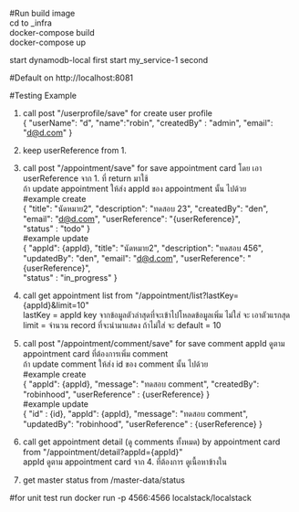 #Run build image <br />
cd to _infra <br />
docker-compose build <br />
docker-compose up <br />

start dynamodb-local first
start my_service-1 second

#Default on http://localhost:8081

#Testing Example
1. call post "/userprofile/save" for create user profile <br />
{
    "userName": "d",
    "name":"robin",
    "createdBy" : "admin",
    "email": "d@d.com"
}

2. keep userReference from 1. <br />
3. call post "/appointment/save" for save appointment card โดย เอา userReference จาก 1. ที่ return มาใช้ <br />
 ถ้า update appointment ให้ส่ง appId ของ appointment นั้น ไปด้วย <br />
#example create <br />
{
    "title": "นัดหมาย2",
    "description": "ทดสอบ 23",
    "createdBy": "den",
    "email": "d@d.com",
    "userReference": "{userReference}",  
    "status" : "todo"
}<br />
#example update <br />
{
    "appId": {appId},
    "title": "นัดหมาย2",
    "description": "ทดสอบ 456",
    "updatedBy": "den",
    "email": "d@d.com",
    "userReference": "{userReference}",  
    "status" : "in_progress"
}

4. call get appointment list from "/appointment/list?lastKey={appId}&limit=10" <br />
    lastKey = appId key จากข้อมูลตัวล่าสุดที่จะเข้าไปโหลดข้อมูลเพิ่ม ไม่ใส่ จะ เอาตัวแรกสุด <br />
    limit = จำนวน record ที่จะนำมาแสดง ถ้าไม่ใส่ จะ default = 10 <br />

5. call post "/appointment/comment/save" for save comment appId ดูตาม appointment card ที่ต้องการเพิ่ม comment <br />
ถ้า update comment ให้ส่ง id ของ comment นั้น ไปด้วย <br />
#example create <br />
{
    "appId": {appId},
    "message": "ทดสอบ comment",
    "createdBy": "robinhood",
    "userReference" : {userReference}
}<br />
#example update <br />
{
    "id" : {id},
    "appId": {appId},
    "message": "ทดสอบ comment",
    "updatedBy": "robinhood",
    "userReference" : {userReference}
}

6. call get appointment detail (ดู comments ทั้งหมด) by appointment card from "/appointment/detail?appId={appId}" <br />
 appId ดูตาม appointment card จาก 4. ที่ต้องการ ดูเนื้อหาข้างใน 

7. get master status from /master-data/status

#for unit test
run docker run -p 4566:4566 localstack/localstack
